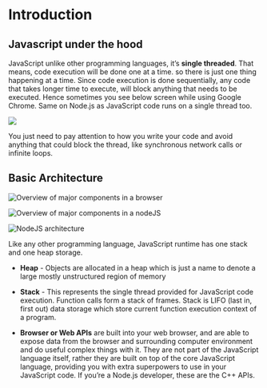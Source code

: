 # Introduction

## Javascript under the hood

JavaScript unlike other programming languages, it’s **single threaded**. That means, code execution will be done one at a time. so there is just one thing happening at a time. Since code execution is done sequentially, any code that takes longer time to execute, will block anything that needs to be executed. Hence sometimes you see below screen while using Google Chrome. Same on Node.js as JavaScript code runs on a single thread too.

![](https://cdn-images-1.medium.com/max/1000/0*w2rEwv9mE9xVPhRy.png)

You just need to pay attention to how you write your code and avoid anything that could block the thread, like synchronous network calls or infinite loops.


## Basic Architecture

![Overview of major components in a browser](https://cdn-images-1.medium.com/max/1200/1*7GXoHZiIUhlKuKGT22gHmA.png)

![Overview of major components in a nodeJS](https://i.stack.imgur.com/QRePV.jpg)

![NodeJS architecture](https://dotnettricksweb.blob.core.windows.net/img/nodejs/node.js-architecture.png)

Like any other programming language, JavaScript runtime has one stack and one heap storage.

- **Heap** - Objects are allocated in a heap which is just a name to denote a large mostly unstructured region of memory

- **Stack** - This represents the single thread provided for JavaScript code execution. Function calls form a stack of frames. Stack is LIFO (last in, first out) data storage which store current function execution context of a program.

- **Browser or Web APIs** are built into your web browser, and are able to expose data from the browser and surrounding computer environment and do useful complex things with it. They are not part of the JavaScript language itself, rather they are built on top of the core JavaScript language, providing you with extra superpowers to use in your JavaScript code. If you’re a Node.js developer, these are the C++ APIs.

